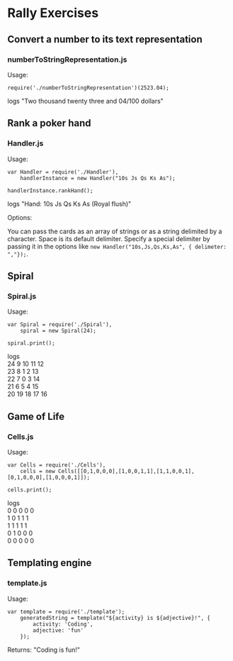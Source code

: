 Rally Exercises
===============

Convert a number to its text representation
-------------------------------------------

### numberToStringRepresentation.js

Usage:

`require('./numberToStringRepresentation')(2523.04);`

logs "Two thousand twenty three and 04/100 dollars"

Rank a poker hand
-----------------

### Handler.js

Usage:

	var Handler = require('./Handler'),
		handlerInstance = new Handler("10s Js Qs Ks As");

	handlerInstance.rankHand();

logs "Hand: 10s Js Qs Ks As (Royal flush)"

Options:

You can pass the cards as an array of strings or as a string delimited by a character. Space is its default delimiter. Specify a special delimiter by passing it in the options like `new Handler("10s,Js,Qs,Ks,As", { delimeter: ","});`.

Spiral
------

### Spiral.js

Usage:
	
	var Spiral = require('./Spiral'),
		spiral = new Spiral(24);

	spiral.print();

logs <br />
	24  9 10 11 12<br />
	23  8  1  2 13<br />
	22  7  0  3 14<br />
	21  6  5  4 15<br />
	20 19 18 17 16<br />

Game of Life
------------

### Cells.js

Usage:

	var Cells = require('./Cells'),
		cells = new Cells([[0,1,0,0,0],[1,0,0,1,1],[1,1,0,0,1],[0,1,0,0,0],[1,0,0,0,1]]);

	cells.print();

logs <br />	
		0 0 0 0 0 <br />
		1 0 1 1 1 <br />
		1 1 1 1 1 <br />
		0 1 0 0 0 <br />
		0 0 0 0 0 <br />

Templating engine
-----------------

### template.js

Usage:
	
	var template = require('./template');
		generatedString = template("${activity} is ${adjective}!", {
			activity: 'Coding',
			adjective: 'fun'
		});

Returns:
	"Coding is fun!"